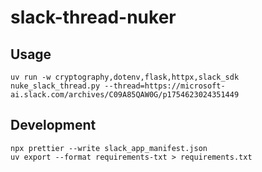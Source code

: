 # slack-thread-nuker

## Usage

```
uv run -w cryptography,dotenv,flask,httpx,slack_sdk nuke_slack_thread.py --thread=https://microsoft-ai.slack.com/archives/C09A85QAW0G/p1754623024351449
```

## Development

```
npx prettier --write slack_app_manifest.json
uv export --format requirements-txt > requirements.txt
```
